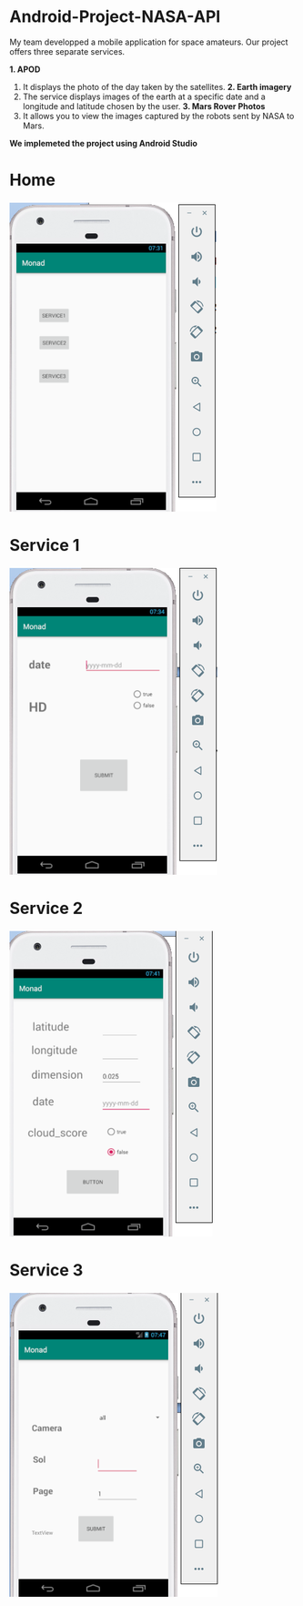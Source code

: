 # Android-Project-NASA-API

My team developped a mobile application for space amateurs.
Our project offers three separate services.


**1. APOD** 
   1. It displays the photo of the day taken by the satellites.
**2. Earth imagery**
   1. The service displays images of the earth at a specific date and a longitude and latitude chosen by the user.
**3. Mars Rover Photos**
   1. It allows you to view the images captured by the robots sent by NASA to Mars.
   
   
**We implemeted the project using Android Studio**

# Home <h3> 

![HOME](https://raw.githubusercontent.com/AdamAbidi/Android-Project-NASA-API/master/Images/2.png)


# Service 1 <h3> 

![Service 1](https://raw.githubusercontent.com/AdamAbidi/Android-Project-NASA-API/master/Images/3.png)


# Service 2 <h3> 


![Service 2](https://raw.githubusercontent.com/AdamAbidi/Android-Project-NASA-API/master/Images/4.png)


# Service 3 <h3> 


![Service 3](https://raw.githubusercontent.com/AdamAbidi/Android-Project-NASA-API/master/Images/5.png)

